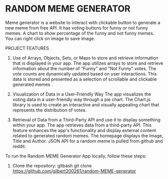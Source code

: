 # RANDOM MEME GENERATOR


Meme generator is a website to interact with clickable button to generate a new meme from free API. It has voting buttons for funny or not funny memes. A chart to show percentage of the funny and not funny memes. You can right click on image to save image.


PROJECT FEATURES

1. Use of Arrays, Objects, Sets, or Maps to store and retrieve information that is displayed in your app.
The app utilizes arrays to store and retrieve information about the number of "Funny" and "Not Funny" votes. The vote counts are dynamically updated based on user interactions. This data is stored and presented as a selection of scrollable and clickable generated memes .

2. Visualization of Data in a User-Friendly Way
The app visualizes the voting data in a user-friendly way through a pie chart. The Chart.js library is used to create an interactive and visually appealing chart that represents the distribution of votes.

3. Retrieval of Data from a Third-Party API and use it to display something within your app.
The app retrieves data from a third-party API. This feature enhances the app's functionality and display external content related to generated random memes. The homepage displays the Image, Title and Author. JSON API for a random meme is pulled from github and reddit.


To run the Random MEME Generator App locally, follow these steps:
1. Clone the repository:
gitbash
git clone https://github.com/gilbert200261/random-MEME-generator